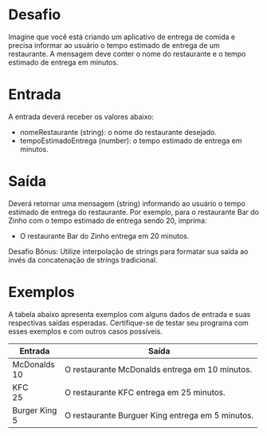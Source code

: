 # Desafio
Imagine que você está criando um aplicativo de entrega de comida e precisa informar ao usuário o tempo estimado de entrega de um restaurante. A mensagem deve conter o nome do restaurante e o tempo estimado de entrega em minutos.

# Entrada
A entrada deverá receber os valores abaixo:

* nomeRestaurante (string): o nome do restaurante desejado.
* tempoEstimadoEntrega (number): o tempo estimado de entrega em minutos.

# Saída
Deverá retornar uma mensagem (string) informando ao usuário o tempo estimado de entrega do 
restaurante. Por exemplo, para o restaurante Bar do Zinho com o tempo estimado de entrega 
sendo 20, imprima:

* O restaurante Bar do Zinho entrega em 20 minutos.

Desafio Bônus: Utilize interpolação de strings para formatar sua saída ao invés da concatenação 
de strings tradicional.

# Exemplos
A tabela abaixo apresenta exemplos com alguns dados de entrada e suas respectivas saídas esperadas. 
Certifique-se de testar seu programa com esses exemplos e com outros casos possíveis.


| Entrada | Saída |
|---------|-------|
| McDonalds<br>10 | O restaurante McDonalds entrega em 10 minutos. |
| KFC<br>25 | O restaurante KFC entrega em 25 minutos. |
| Burger King<br>5 | O restaurante Burguer King entrega em 5 minutos. |
